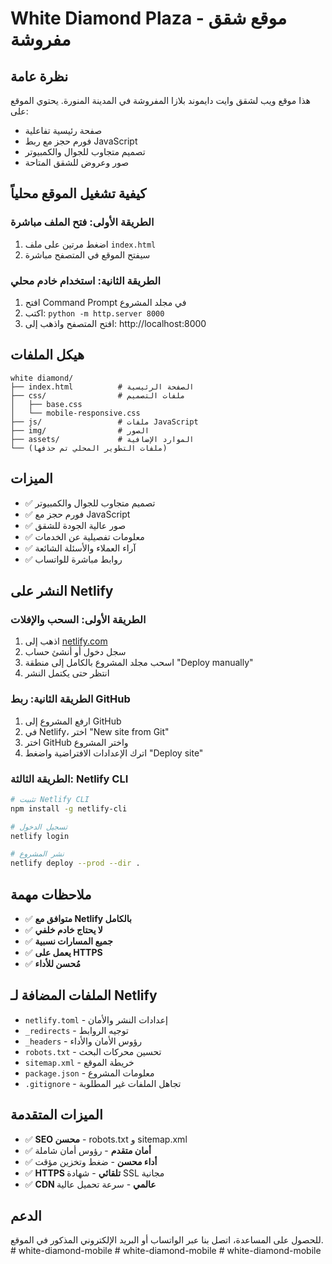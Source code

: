 # White Diamond Plaza - موقع شقق مفروشة

## نظرة عامة
هذا موقع ويب لشقق وايت دايموند بلازا المفروشة في المدينة المنورة. يحتوي الموقع على:

- صفحة رئيسية تفاعلية
- فورم حجز مع ربط JavaScript
- تصميم متجاوب للجوال والكمبيوتر
- صور وعروض للشقق المتاحة

## كيفية تشغيل الموقع محلياً

### الطريقة الأولى: فتح الملف مباشرة
1. اضغط مرتين على ملف `index.html`
2. سيفتح الموقع في المتصفح مباشرة

### الطريقة الثانية: استخدام خادم محلي
1. افتح Command Prompt في مجلد المشروع
2. اكتب: `python -m http.server 8000`
3. افتح المتصفح واذهب إلى: http://localhost:8000

## هيكل الملفات
```
white diamond/
├── index.html          # الصفحة الرئيسية
├── css/                # ملفات التصميم
│   ├── base.css
│   └── mobile-responsive.css
├── js/                 # ملفات JavaScript
├── img/                # الصور
├── assets/             # الموارد الإضافية
└── (ملفات التطوير المحلي تم حذفها)
```

## الميزات
- ✅ تصميم متجاوب للجوال والكمبيوتر
- ✅ فورم حجز مع JavaScript
- ✅ صور عالية الجودة للشقق
- ✅ معلومات تفصيلية عن الخدمات
- ✅ آراء العملاء والأسئلة الشائعة
- ✅ روابط مباشرة للواتساب

## النشر على Netlify

### الطريقة الأولى: السحب والإفلات
1. اذهب إلى [netlify.com](https://netlify.com)
2. سجل دخول أو أنشئ حساب
3. اسحب مجلد المشروع بالكامل إلى منطقة "Deploy manually"
4. انتظر حتى يكتمل النشر

### الطريقة الثانية: ربط GitHub
1. ارفع المشروع إلى GitHub
2. في Netlify، اختر "New site from Git"
3. اختر GitHub واختر المشروع
4. اترك الإعدادات الافتراضية واضغط "Deploy site"

### الطريقة الثالثة: Netlify CLI
```bash
# تثبيت Netlify CLI
npm install -g netlify-cli

# تسجيل الدخول
netlify login

# نشر المشروع
netlify deploy --prod --dir .
```

## ملاحظات مهمة
- ✅ **متوافق مع Netlify بالكامل**
- ✅ **لا يحتاج خادم خلفي**
- ✅ **جميع المسارات نسبية**
- ✅ **يعمل على HTTPS**
- ✅ **مُحسن للأداء**

## الملفات المضافة لـ Netlify
- `netlify.toml` - إعدادات النشر والأمان
- `_redirects` - توجيه الروابط
- `_headers` - رؤوس الأمان والأداء
- `robots.txt` - تحسين محركات البحث
- `sitemap.xml` - خريطة الموقع
- `package.json` - معلومات المشروع
- `.gitignore` - تجاهل الملفات غير المطلوبة

## الميزات المتقدمة
- ✅ **SEO محسن** - robots.txt و sitemap.xml
- ✅ **أمان متقدم** - رؤوس أمان شاملة
- ✅ **أداء محسن** - ضغط وتخزين مؤقت
- ✅ **HTTPS تلقائي** - شهادة SSL مجانية
- ✅ **CDN عالمي** - سرعة تحميل عالية

## الدعم
للحصول على المساعدة، اتصل بنا عبر الواتساب أو البريد الإلكتروني المذكور في الموقع.
#   w h i t e - d i a m o n d - m o b i l e  
 #   w h i t e - d i a m o n d - m o b i l e  
 #   w h i t e - d i a m o n d - m o b i l e  
 